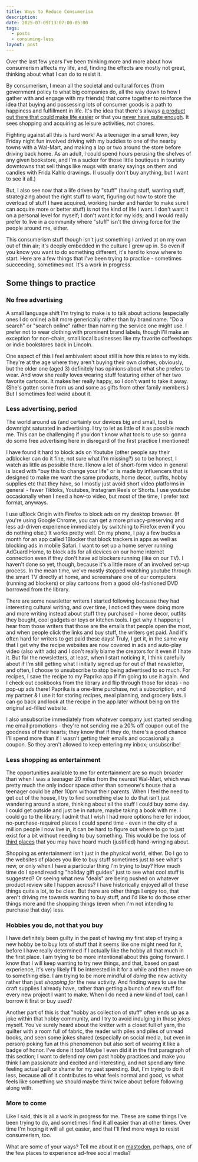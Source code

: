 ```yaml
---
title: Ways to Reduce Consumerism
description: 
date: 2025-07-09T13:07:00-05:00
tags:
  - posts
  - consuming-less
layout: post
---
```

Over the last few years I've been thinking more and more about how consumerism affects my life, and, finding the effects are mostly not great, thinking about what I can do to resist it.

By consumerism, I mean all the societal and cultural forces (from government policy to what big companies do, all the way down to how I gather with and engage with my friends) that come together to reinforce the idea that buying and possessing lots of consumer goods is a path to happiness and fulfillment in life. It's the idea that there's always [a product out there that could make life easier](/solving-a-need-perfectly) or that you [never have quite enough](/abundance). It sees shopping and acquiring as leisure activities, not chores. 

Fighting against all this is hard work! As a teenager in a small town, key Friday night fun involved driving with my buddies to one of the nearby towns with a Wal-Mart, and making a lap or two around the store before driving back home. As an adult, I could spend hours perusing the shelves of any given bookstore, and I'm a sucker for those little boutiques in touristy downtowns that sell things like mugs with snarky sayings on them and candles with Frida Kahlo drawings. (I usually don't buy anything, but I want to see it all.) 

But, I also see now that a life driven by "stuff" (having stuff, wanting stuff, strategizing about the right stuff to want, figuring out how to store the overload of stuff I have acquired, working harder and harder to make sure I can acquire more or better stuff) is not the kind of life I want. I don't want it on a personal level for myself; I don't want it for my kids; and I would really prefer to live in a community where "stuff" isn't the driving force for the people around me, either.

This consumerism stuff though isn't just something I arrived at on my own out of thin air; it's deeply embedded in the culture I grew up in. So even if you know you want to do something different, it's hard to know where to start. Here are a few things that I've been trying to practice - sometimes succeeding, sometimes not. It's a work in progress. 

## Some things to practice

### No free advertising
A small language shift I'm trying to make is to talk about actions (especially ones I do online) a bit more generically rather than by brand name. "Do a search" or "search online" rather than naming the service one might use. I prefer not to wear clothing with prominent brand labels, though I'll make an exception for non-chain, small local businesses like my favorite coffeeshops or indie bookstores back in Lincoln. 

One aspect of this I feel ambivalent about still is how this relates to my kids. They're at the age where they aren't buying their own clothes, obviously, but the older one (aged 3) definitely has opinions about what she prefers to wear. And wow she really loves wearing stuff featuring either of her two favorite cartoons. It makes her really happy, so I don't want to take it away. (She's gotten some from us and some as gifts from other family members.) But I sometimes feel weird about it. 

### Less advertising, period
The world around us (and certainly our devices big and small, too) is downright saturated in advertising. I try to let as little of it as possible reach me. This can be challenging if you don't know what tools to use so: gonna do some free advertising here in disregard of the first practice I mentioned! 

I have found it hard to block ads on Youtube (other people say their adblocker can do it fine, not sure what I'm missing?) so to be honest, I watch as little as possible there. I know a lot of short-form video in general is laced with "buy this to change your life" or is made by influencers that is designed to make me want the same products, home decor, outfits, hobby supplies etc that they have, so I mostly just avoid short video platforms in general - fewer Tiktoks, Youtubes, Instagram Reels or Shorts. I use youtube occasionally when I need a how-to video, but most of the time, I prefer text format, anyways. 

I use uBlock Origin with Firefox to block ads on my desktop browser. (If you're using Google Chrome, you can get a more privacy-preserving and less ad-driven experience immediately by switching to Firefox even if you do nothing else.) It works pretty well. On my phone, I pay a few bucks a month for an app called 1Blocker that block trackers in apps as well as blocking ads in mobile Safari. I want to set up a home server running AdGuard Home, to block ads for all devices on our home internet connection even if they don't have ad blockers running (like on our TV). I haven't done so yet, though, because it's a little more of an involved set-up process. In the mean time, we've mostly stopped watching youtube through the smart TV directly at home, and screenshare one of our computers (running ad blockers) or play cartoons from a good old-fashioned DVD borrowed from the library. 

There are some newsletter writers I started following because they had interesting cultural writing, and over time, I noticed they were doing more and more writing instead about stuff they purchased - home decor, outfits they bought, cool gadgets or toys or kitchen tools. I get why it happens; I hear from those writers that those are the emails that people open the most, and when people click the links and buy stuff, the writers get paid. And it's often hard for writers to get paid these days! Truly, I get it, in the same way that I get why the recipe websites are now covered in ads and auto-play video (also with ads) and I don't really blame the creators for it even if I hate it. But for the newsletters, at least, when I start noticing it, I think carefully about if I'm still getting what I initially signed up for out of that newsletter, and often, I choose to unsubscribe to stop being advertised to so much. For recipes, I save the recipe to my Paprika app if I'm going to use it again. And I check out cookbooks from the library and flip through those for ideas - no pop-up ads there! Paprika is a one-time purchase, not a subscription, and my partner & I use it for storing recipes, meal planning, and grocery lists. I can go back and look at the recipe in the app later without being on the original ad-filled website.

I also unsubscribe immediately from whatever company just started sending me email promotions - they're not sending me a 20% off coupon out of the goodness of their hearts; they know that if they do, there's a good chance I'll spend more than if I wasn't getting their emails and occasionally a coupon. So they aren't allowed to keep entering my inbox; unsubscribe! 
### Less shopping as entertainment
The opportunities available to me for entertainment are so much broader than when I was a teenager 20 miles from the nearest Wal-Mart, which was pretty much the only indoor space other than someone's house that a teenager could be after 10pm without their parents. When I feel the need to get out of the house, I try to find something else to do that isn't just wandering around a store, thinking about all the stuff I could buy some day. I could get outside and just be in nature, maybe taking a book with me. I could go to the library. I admit that I wish I had more options here for indoor, no-purchase-required places I could spend time - even in the city of a million people I now live in, it can be hard to figure out where to go to just exist for a bit without needing to buy something. This would be the loss of [third places](https://en.wikipedia.org/wiki/Third_place) that you may have heard much (justified) hand-wringing about. 

Shopping as entertainment isn't just in the physical world, either. Do I go to the websites of places you like to buy stuff sometimes just to see what's new, or only when I have a particular thing I'm trying to buy? How much time do I spend reading "holiday gift guides" just to see what cool stuff is suggested? Or seeing what new "deals" are being pushed on whatever product review site I happen across? I have historically enjoyed all of these things quite a lot, to be clear. But there are other things I enjoy too, that aren't driving me towards wanting to buy stuff, and I'd like to do those other things more and the shopping things (even when I'm not intending to purchase that day) less.
### Hobbies you do, not that you buy
I have definitely been guilty in the past of having my first step of trying a new hobby be to buy lots of stuff that it seems like one might need for it, before I have really determined if I actually like the hobby all that much in the first place. I am trying to be more intentional about this going forward. I know that I will keep wanting to try new things, and that, based on past experience, it's very likely I'll be interested in it for a while and then move on to something else. I am trying to be more mindful of _doing_ the new activity rather than just _shopping for_ the new activity. And finding ways to use the craft supplies I already have, rather than getting a bunch of new stuff for every new project I want to make. When I do need a new kind of tool, can I borrow it first or buy used? 

Another part of this is that "hobby as collection of stuff" often ends up as a joke within that hobby community, and I try to avoid indulging in those jokes myself. You've surely heard about the knitter with a closet full of yarn, the quilter with a room full of fabric, the reader with piles and piles of unread books, and seen some jokes shared (especially on social media, but even in person) poking fun at this phenomenon but also sort of wearing it like a badge of honor. I've done it too! Maybe I even did it in the first paragraph of this section; I want to defend my own past hobby practices and make you think I am passionate and excited and interesting, and not spend any time feeling actual guilt or shame for my past spending. But, I'm trying to do it less, because all of it contributes to what feels normal and good, vs what feels like something we should maybe think twice about before following along with.

### More to come
Like I said, this is all a work in progress for me. These are some things I've been trying to do, and sometimes I find it all easier than at other times. Over time I'm hoping it will all get easier, and that I'll find more ways to resist consumerism, too. 

What are some of your ways? Tell me about it on [mastodon](https://joinmastodon.org/), perhaps, one of the few places to experience ad-free social media? 